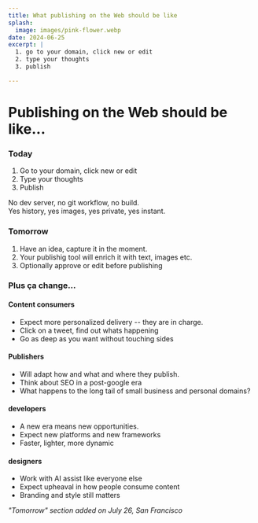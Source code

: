 ```yaml
---
title: What publishing on the Web should be like
splash:
  image: images/pink-flower.webp
date: 2024-06-25
excerpt: |
  1. go to your domain, click new or edit
  2. type your thoughts
  3. publish

---
```


# Publishing on the Web should be like...

### Today

1. Go to your domain, click new or edit
2. Type your thoughts
3. Publish

No dev server, no git workflow, no build.  
Yes history, yes images, yes private, yes instant.

### Tomorrow

1. Have an idea, capture it in the moment.
2. Your publishig tool will enrich it with text, images etc.
3. Optionally approve or edit before publishing

### Plus ça change...

#### Content consumers
- Expect more personalized delivery -- they are in charge.
- Click on a tweet, find out whats happening
- Go as deep as you want without touching sides

#### Publishers
- Will adapt how and what and where they publish.
- Think about SEO in a post-google era
- What happens to the long tail of small business and personal domains?

#### developers
- A new era means new opportunities.
- Expect new platforms and new frameworks
- Faster, lighter, more dynamic

#### designers
- Work with AI assist like everyone else
- Expect upheaval in how people consume content
- Branding and style still matters

_"Tomorrow" section added on July 26, San Francisco_
